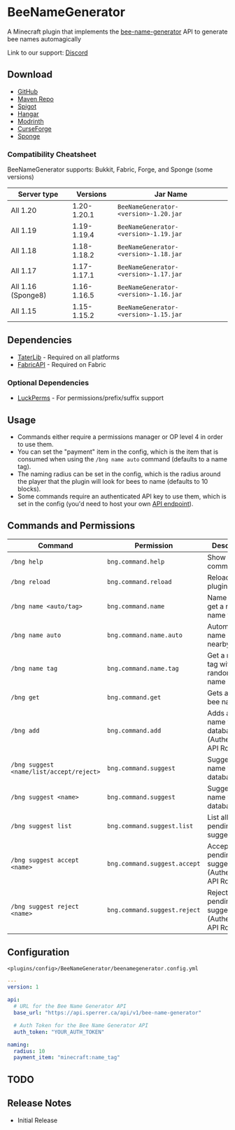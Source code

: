 # BeeNameGenerator

A Minecraft plugin that implements the [bee-name-generator](https://github.com/p0t4t0sandwich/bee-name-generator) API to generate bee names automagically

Link to our support: [Discord](https://discord.neuralnexus.dev)

## Download

- [GitHub](https://github.com/p0t4t0sandwich/BeeNameGeneratorPlugin/releases)
- [Maven Repo](https://maven.neuralnexus.dev/#/releases/dev/neuralnexus/BeeNameGenerator)
- [Spigot](https://www.spigotmc.org/resources/beenamegenerator.112100/)
- [Hangar](https://hangar.papermc.io/p0t4t0sandwich/BeeNameGenerator)
- [Modrinth](https://modrinth.com/plugin/beenamegenerator)
- [CurseForge](https://www.curseforge.com/minecraft/mc-mods/beenamegenerator)
- [Sponge](https://ore.spongepowered.org/p0t4t0sandwich/BeeNameGenerator)

### Compatibility Cheatsheet

BeeNameGenerator supports: Bukkit, Fabric, Forge, and Sponge (some versions)

| Server type        | Versions    | Jar Name                              |
|--------------------|-------------|---------------------------------------|
| All 1.20           | 1.20-1.20.1 | `BeeNameGenerator-<version>-1.20.jar` |
| All 1.19           | 1.19-1.19.4 | `BeeNameGenerator-<version>-1.19.jar` |
| All 1.18           | 1.18-1.18.2 | `BeeNameGenerator-<version>-1.18.jar` |
| All 1.17           | 1.17-1.17.1 | `BeeNameGenerator-<version>-1.17.jar` |
| All 1.16 (Sponge8) | 1.16-1.16.5 | `BeeNameGenerator-<version>-1.16.jar` |
| All 1.15           | 1.15-1.15.2 | `BeeNameGenerator-<version>-1.15.jar` |

## Dependencies

- [TaterLib](https://github.com/p0t4t0sandwich/TaterLib) - Required on all platforms
- [FabricAPI](https://modrinth.com/mod/fabric-api) - Required on Fabric

### Optional Dependencies

- [LuckPerms](https://luckperms.net/) - For permissions/prefix/suffix support

## Usage

- Commands either require a permissions manager or OP level 4 in order to use them.
- You can set the "payment" item in the config, which is the item that is consumed when using the `/bng name auto` command (defaults to a name tag).
- The naming radius can be set in the config, which is the radius around the player that the plugin will look for bees to name (defaults to 10 blocks).
- Some commands require an authenticated API key to use them, which is set in the config (you'd need to host your own [API endpoint](https://github.com/p0t4t0sandwich/bee-name-generator)).

## Commands and Permissions

| Command                                  | Permission                   | Description                                               |
|------------------------------------------|------------------------------|-----------------------------------------------------------|
| `/bng help`                              | `bng.command.help`           | Show help for commands                                    |
| `/bng reload`                            | `bng.command.reload`         | Reload the plugin                                         |
| `/bng name <auto/tag>`                   | `bng.command.name`           | Name a bee or get a named name tag                        |
| `/bng name auto`                         | `bng.command.name.auto`      | Automatically name a nearby bee                           |
| `/bng name tag`                          | `bng.command.name.tag`       | Get a name tag with a random bee name                     |
| `/bng get`                               | `bng.command.get`            | Gets a random bee name                                    |
| `/bng add`                               | `bng.command.add`            | Adds a bee name to the database (Authenticated API Route) |
| `/bng suggest <name/list/accept/reject>` | `bng.command.suggest`        | Suggest a name to the database                            |
| `/bng suggest <name>`                    | `bng.command.suggest`        | Suggest a name to the database                            |
| `/bng suggest list`                      | `bng.command.suggest.list`   | List all pending suggestions                              |
| `/bng suggest accept <name>`             | `bng.command.suggest.accept` | Accept a pending suggestion (Authenticated API Route)     |
| `/bng suggest reject <name>`             | `bng.command.suggest.reject` | Reject a pending suggestion (Authenticated API Route)     |

## Configuration

`<plugins/config>/BeeNameGenerator/beenamegenerator.config.yml`

```yaml
---
version: 1

api:
  # URL for the Bee Name Generator API
  base_url: "https://api.sperrer.ca/api/v1/bee-name-generator"

  # Auth Token for the Bee Name Generator API
  auth_token: "YOUR_AUTH_TOKEN"

naming:
  radius: 10
  payment_item: "minecraft:name_tag"
```

## TODO

## Release Notes
- Initial Release
